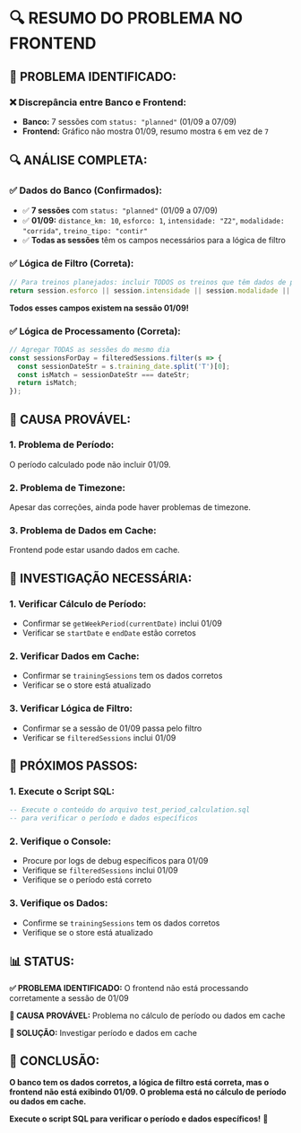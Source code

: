 # 🔍 **RESUMO DO PROBLEMA NO FRONTEND**

## 🚨 **PROBLEMA IDENTIFICADO:**

### **❌ Discrepância entre Banco e Frontend:**
- **Banco:** 7 sessões com `status: "planned"` (01/09 a 07/09)
- **Frontend:** Gráfico não mostra 01/09, resumo mostra `6` em vez de `7`

## 🔍 **ANÁLISE COMPLETA:**

### **✅ Dados do Banco (Confirmados):**
- ✅ **7 sessões** com `status: "planned"` (01/09 a 07/09)
- ✅ **01/09:** `distance_km: 10`, `esforco: 1`, `intensidade: "Z2"`, `modalidade: "corrida"`, `treino_tipo: "contir"`
- ✅ **Todas as sessões** têm os campos necessários para a lógica de filtro

### **✅ Lógica de Filtro (Correta):**
```typescript
// Para treinos planejados: incluir TODOS os treinos que têm dados de planejamento
return session.esforco || session.intensidade || session.modalidade || session.treino_tipo || session.distance_km;
```

**Todos esses campos existem na sessão 01/09!**

### **✅ Lógica de Processamento (Correta):**
```typescript
// Agregar TODAS as sessões do mesmo dia
const sessionsForDay = filteredSessions.filter(s => {
  const sessionDateStr = s.training_date.split('T')[0];
  const isMatch = sessionDateStr === dateStr;
  return isMatch;
});
```

## 🎯 **CAUSA PROVÁVEL:**

### **1. Problema de Período:**
O período calculado pode não incluir 01/09.

### **2. Problema de Timezone:**
Apesar das correções, ainda pode haver problemas de timezone.

### **3. Problema de Dados em Cache:**
Frontend pode estar usando dados em cache.

## 🔧 **INVESTIGAÇÃO NECESSÁRIA:**

### **1. Verificar Cálculo de Período:**
- Confirmar se `getWeekPeriod(currentDate)` inclui 01/09
- Verificar se `startDate` e `endDate` estão corretos

### **2. Verificar Dados em Cache:**
- Confirmar se `trainingSessions` tem os dados corretos
- Verificar se o store está atualizado

### **3. Verificar Lógica de Filtro:**
- Confirmar se a sessão de 01/09 passa pelo filtro
- Verificar se `filteredSessions` inclui 01/09

## 🚀 **PRÓXIMOS PASSOS:**

### **1. Execute o Script SQL:**
```sql
-- Execute o conteúdo do arquivo test_period_calculation.sql
-- para verificar o período e dados específicos
```

### **2. Verifique o Console:**
- Procure por logs de debug específicos para 01/09
- Verifique se `filteredSessions` inclui 01/09
- Verifique se o período está correto

### **3. Verifique os Dados:**
- Confirme se `trainingSessions` tem os dados corretos
- Verifique se o store está atualizado

## 📊 **STATUS:**

**✅ PROBLEMA IDENTIFICADO:** O frontend não está processando corretamente a sessão de 01/09

**🔧 CAUSA PROVÁVEL:** Problema no cálculo de período ou dados em cache

**🎯 SOLUÇÃO:** Investigar período e dados em cache

## 🎯 **CONCLUSÃO:**

**O banco tem os dados corretos, a lógica de filtro está correta, mas o frontend não está exibindo 01/09. O problema está no cálculo de período ou dados em cache.**

**Execute o script SQL para verificar o período e dados específicos!** 🚀
